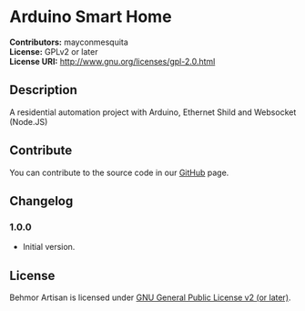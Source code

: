 # Arduino Smart Home
**Contributors:** mayconmesquita  
**License:** GPLv2 or later  
**License URI:** http://www.gnu.org/licenses/gpl-2.0.html  

## Description

A residential automation project with Arduino, Ethernet Shild and Websocket (Node.JS)

## Contribute

You can contribute to the source code in our [GitHub](https://github.com/mayconmesquita/arduino-smart-home) page.

## Changelog

### 1.0.0 ###

* Initial version.

## License

Behmor Artisan is licensed under [GNU General Public License v2 (or later)](./LICENSE.md).
